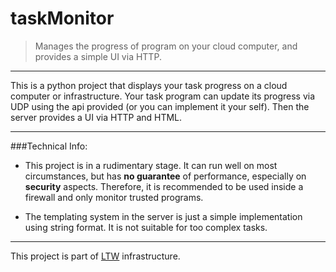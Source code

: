 # taskMonitor
>Manages the progress of program on your cloud computer, and provides a simple UI via HTTP.
***
This is a python project that displays your task progress on a cloud computer or infrastructure.
Your task program can update its progress via UDP using the api provided (or you can implement it your self).
Then the server provides a UI via HTTP and HTML.

***
###Technical Info:
+ This project is in a rudimentary stage. It can run well on most circumstances, but has **no guarantee** of performance, especially on **security** aspects.
Therefore, it is recommended to be used inside a firewall and only monitor trusted programs.

+ The templating system in the server is just a simple implementation using string format. It is not suitable for too complex tasks.

***
This project is part of [LTW](https://ltw-tech.top) infrastructure.